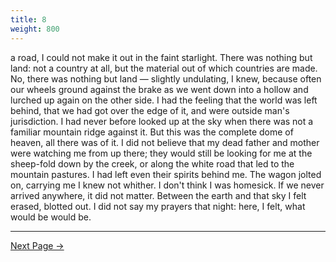 ```yaml
---
title: 8
weight: 800
---
```


a road, I could not make it out in the faint starlight. There was nothing but land: not a country at all, but the material out of which countries are made. No, there was nothing but land — slightly undulating, I knew, because often our wheels ground against the brake as we went down into a hollow and lurched up again on the other side. I had the feeling that the world was left behind, that we had got over the edge of it, and were outside man's jurisdiction. I had never before looked up at the sky when there was not a familiar mountain ridge against it. But this was the complete dome of heaven, all there was of it. I did not believe that my dead father and mother were watching me from up there; they would still be looking for me at the sheep-fold down by the creek, or along the white road that led to the mountain pastures. I had left even their spirits behind me. The wagon jolted on, carrying me I knew not whither. I don't think I was homesick. If we never arrived anywhere, it did not matter. Between the earth and that sky I felt erased, blotted out. I did not say my prayers that night: here, I felt, what would be would be.

---

[Next Page →](/part-one/chapter-two/9)